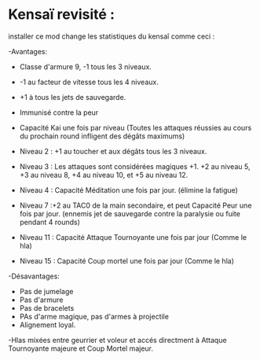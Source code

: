 # Kensaï revisité :

installer ce mod change les statistiques du kensaî comme ceci :

-Avantages:
- Classe d'armure 9, -1 tous les 3 niveaux.
- -1 au facteur de vitesse tous les 4 niveaux.
- +1 à tous les jets de sauvegarde.
- Immunisé contre la peur
- Capacité Kai une fois par niveau (Toutes les attaques réussies au cours du prochain round infligent des dégâts maximums)

- Niveau 2 : +1 au toucher et aux dégâts tous les 3 niveaux.
- Niveau 3 : Les attaques sont considérées magiques +1. +2 au niveau 5, +3 au niveau 8, +4 au niveau 10, et +5 au niveau 12. 
- Niveau 4 : Capacité Méditation une fois par jour. (élimine la fatigue)
- Niveau 7 :+2 au TAC0 de la main secondaire, et peut Capacité Peur une fois par jour. (ennemis jet de sauvegarde contre la paralysie ou fuite pendant 4 rounds)
- Niveau 11 : Capacité Attaque Tournoyante une fois par jour (Comme le hla)
- Niveau 15 : Capacité Coup mortel une fois par jour (Comme le hla)
  
-Désavantages:
- Pas de jumelage
- Pas d'armure
- Pas de bracelets
- PAs d'arme magique, pas d'armes à projectile
- Alignement loyal.

-Hlas mixées entre geurrier et voleur et accés directment à Attaque Tournoyante majeure et Coup Mortel majeur.
